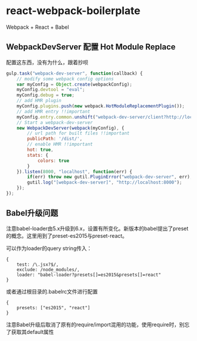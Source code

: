 # react-webpack-boilerplate
Webpack + React + Babel

## WebpackDevServer 配置 Hot Module Replace

配置这东西，没有为什么，跟着抄呗
	
```js
gulp.task("webpack-dev-server", function(callback) {
    // modify some webpack config options
    var myConfig = Object.create(webpackConfig);
    myConfig.devtool = "eval";
    myConfig.debug = true;
    // add HMR plugin
    myConfig.plugins.push(new webpack.HotModuleReplacementPlugin());
    // add HMR entry !!important
    myConfig.entry.common.unshift("webpack-dev-server/client?http://localhost:8000","webpack/hot/dev-server");
    // Start a webpack-dev-server
    new WebpackDevServer(webpack(myConfig), {
        // url path for built files !!important
        publicPath: '/dist/',
        // enable HMR !!important
        hot: true,
        stats: {
            colors: true
        }
    }).listen(8000, "localhost", function(err) {
        if(err) throw new gutil.PluginError("webpack-dev-server", err);
        gutil.log("[webpack-dev-server]", "http://localhost:8000");
    });
});
```


## Babel升级问题
注意babel-loader由5.x升级到6.x，设置有所变化。新版本的babel提出了preset的概念。这里用到了preset-es2015与preset-react。

可以作为loader的query string传入：

	{
    	test: /\.jsx?$/,
    	exclude: /node_modules/,
    	loader: "babel-loader?presets[]=es2015&presets[]=react"
	}

或者通过根目录的.babelrc文件进行配置

	{
		presets: ["es2015", "react"]
	}

注意Babel升级后取消了原有的require/import混用的功能，使用require时，别忘了获取其default属性

